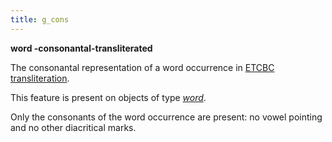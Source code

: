 ```yaml
---
title: g_cons
---
```


**word -consonantal-transliterated**


The consonantal representation of a word occurrence in
[ETCBC transliteration](https://shebanq.ancient-data.org/shebanq/static/docs/ETCBC4-transcription.pdf).

This feature is present on objects of type [*word*](otype).

Only the consonants of the word occurrence are present: no vowel pointing and no other diacritical marks.

